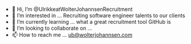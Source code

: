 - 👋 Hi, I’m @UlrikkeatWolterJohannsenRecruitment
- 👀 I’m interested in ... Recruiting software engineer talents to our clients 
- 🌱 I’m currently learning ... what a great recruitment tool GitHub is
- 💞️ I’m looking to collaborate on ... 
- 📫 How to reach me ... ub@wolterjohannsen.com

<!---
UlrikkeatWolterJohannsenRecruitment/UlrikkeatWolterJohannsenRecruitment is a ✨ special ✨ repository because its `README.md` (this file) appears on your GitHub profile.
You can click the Preview link to take a look at your changes.
--->
